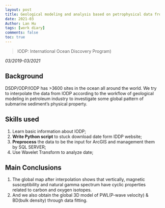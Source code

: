 ```yaml
---
layout: post
title: Geological modeling and analysis based on petrophysical data from IODP
date: 2021-03
Author: Lan Hu
tags: [work diary]
comments: false
toc: true
---
```


> IODP: International Ocean Discovery Program)

*03/2019-03/2021*



## Background

DSDP/ODP/IODP has >3600 sites in the ocean all around the world. We try to interpolate the data from IODP according to the workflow of geological modeling in petroleum industry to investigate some global pattern of submarine sediment’s physical property. 



## Skills used

1. Learn basic information about IODP; 
2. **Write Python script** to stuck download date form IDDP website; 
3. **Preprocess** the data to be the input for ArcGIS and management them by SQL SERVER; 
4. Use Wavelet Transform to analyze date;



## Main Conclusions

1. The global map after interpolation shows that vertically, magnetic susceptibility and natural gamma spectrum have cyclic properties related to carbon and oxygen isotopes. 
2. And we also obtain the global 3D model of PWL(P-wave velocity) & BD(bulk density) through data fitting.